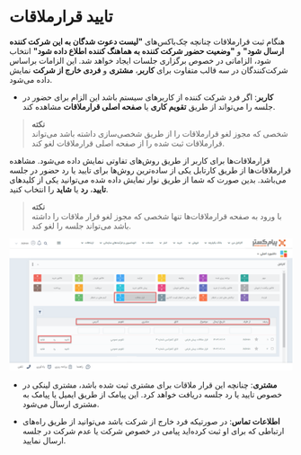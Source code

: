 # تایید قرارملاقات
هنگام ثبت قرارملاقات چنانچه چک‌باکس‌های **"لیست دعوت شدگان به این شرکت کننده ارسال شود"** و  **"وضعیت حضور شرکت کننده به هماهنگ کننده اطلاع داده شود"** انتخاب شود، الزاماتی در خصوص برگزاری جلسات ایجاد خواهد شد. این الزامات براساس شرکت‌کنندگان در سه قالب متفاوت برای **کاربر**، **مشتری** و **فردی خارج از شرکت** نمایش داده می‌شود.
 
 - **کاربر**: اگر فرد شرکت کننده از کاربرهای سیستم باشد این الزام برای حضور در جلسه را می‌تواند از طریق  **تقویم کاری** یا **صفحه اصلی قرارملاقات** مشاهده کند.
>**نکته**<br>
شخصی که مجوز لغو قرارملاقات را از طریق شخصی‌سازی داشته باشد می‌تواند قرارملاقات ثبت شده را از صفحه اصلی قرارملاقات لغو کند.

 قرارملاقات‌ها برای کاربر از طریق روش‌های تفاوتی نمایش داده می‌شود. مشاهده قرارملاقات‌ها از طریق کارتابل یکی از ساده‌ترین روش‌ها برای تایید یا رد حضور در جلسه می‌باشد. بدین صورت که شما از طریق نوار نمایش داده شده می‌توانید یکی از کلیدهای **تایید**، **رد** یا **شاید** را انتخاب کنید.
>**نکته**<br>
با ورود به صفحه قرارملاقات‌ها تنها شخصی که مجوز لغو قرار ملاقات را داشته باشد می‌تواند جلسه را لغو کند.

![تایید قرار ملاقات از طریق کارتابل ](./Images/meeting-cartable-1_2.8.3.png)

- **مشتری**: چنانچه این قرار ملاقات برای مشتری ثبت شده باشد، مشتری لینکی در خصوص تایید یا رد جلسه دریافت خواهد کرد. این پیامک از طریق ایمیل یا پیامک به مشتری ارسال می‌شود.

- **اطلاعات تماس**: در صورتیکه فرد خارج از شرکت باشد می‌توانید از طریق راه‌های ارتباطی که برای او ثبت کرده‌اید پیامی در خصوص شرکت یا عدم شرکت در جلسه ارسال نمایید.